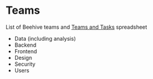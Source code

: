 # Teams
List of Beehive teams and [Teams and Tasks]() spreadsheet

- Data (including analysis)
- Backend
- Frontend
- Design
- Security
- Users
